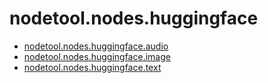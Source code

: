 # nodetool.nodes.huggingface

- [nodetool.nodes.huggingface.audio](/nodetool/nodes/huggingface/audio.md)
- [nodetool.nodes.huggingface.image](/nodetool/nodes/huggingface/image.md)
- [nodetool.nodes.huggingface.text](/nodetool/nodes/huggingface/text.md)
